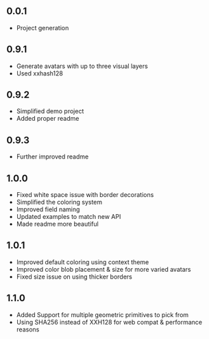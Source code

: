 ## 0.0.1

* Project generation

## 0.9.1

* Generate avatars with up to three visual layers
* Used xxhash128

## 0.9.2
* Simplified demo project
* Added proper readme

## 0.9.3
* Further improved readme

## 1.0.0
* Fixed white space issue with border decorations
* Simplified the coloring system
* Improved field naming
* Updated examples to match new API
* Made readme more beautiful

## 1.0.1
* Improved default coloring using context theme
* Improved color blob placement & size for more varied avatars
* Fixed size issue on using thicker borders

## 1.1.0
* Added Support for multiple geometric primitives to pick from
* Using SHA256 instead of XXH128 for web compat & performance reasons

